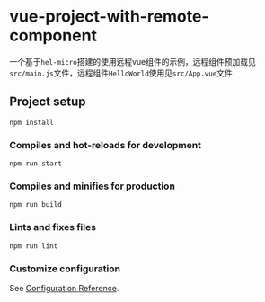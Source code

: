 # vue-project-with-remote-component
一个基于`hel-micro`搭建的使用远程vue组件的示例，远程组件预加载见 `src/main.js`文件，远程组件`HelloWorld`使用见`src/App.vue`文件
## Project setup
```
npm install
```

### Compiles and hot-reloads for development
```
npm run start
```

### Compiles and minifies for production
```
npm run build
```

### Lints and fixes files
```
npm run lint
```

### Customize configuration
See [Configuration Reference](https://cli.vuejs.org/config/).
